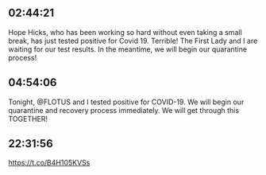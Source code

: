 ## 02:44:21
Hope Hicks, who has been working so hard without even taking a small break, has just tested positive for Covid 19. Terrible! The First Lady and I are waiting for our test results. In the meantime, we will begin our quarantine process!
## 04:54:06
Tonight, @FLOTUS and I tested positive for COVID-19. We will begin our quarantine and recovery process immediately. We will get through this TOGETHER!
## 22:31:56
https://t.co/B4H105KVSs
